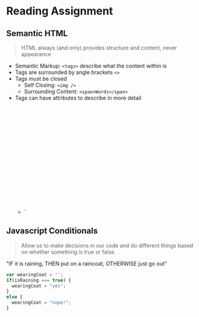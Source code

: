 # Reading Assignment

## Semantic HTML

> HTML always (and only) provides structure and content, never appearance

- Semantic Markup: `<tags>` describe what the content within is
- Tags are surrounded by angle brackets `<>`
- Tags must be closed
  - Self Closing: `<img />`
  - Surrounding Content: `<span>Words</span>`
- Tags can have attributes to describe in more detail
  - `<img height="300" />

## Javascript Conditionals

> Allow us to make decisions in our code and do different things based on whether something is true or false.

"IF it is raining, THEN put on a raincoat, OTHERWISE just go out"

```javascript
var wearingCoat = '';
if(isRaining === true) {
  wearingCoat = "yes";
}
else {
  wearingCoat = "nope!";
}
```
